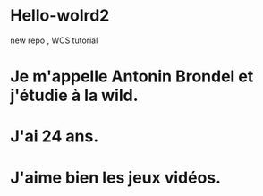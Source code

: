 # Hello-wolrd2
new repo , WCS tutorial
# Je m'appelle Antonin Brondel et j'étudie à la wild.
# J'ai 24 ans. 
# J'aime bien les jeux vidéos. 
